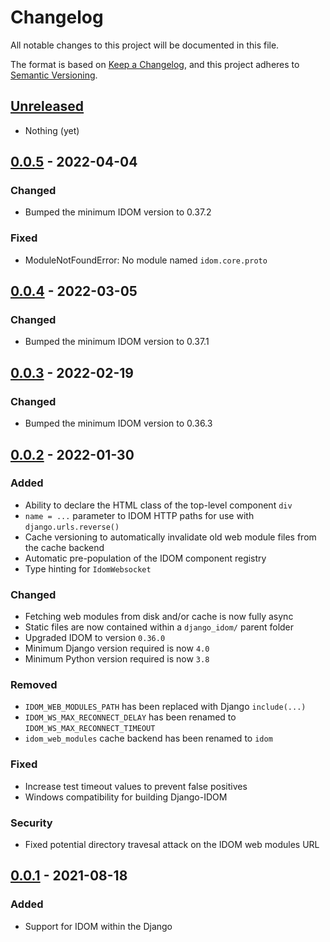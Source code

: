 # Changelog

All notable changes to this project will be documented in this file.

The format is based on [Keep a Changelog](https://keepachangelog.com/en/1.0.0/),
and this project adheres to [Semantic Versioning](https://semver.org/spec/v2.0.0.html).

<!--
Types of changes are to be listed in this order
    - "Added" for new features.
    - "Changed" for changes in existing functionality.
    - "Deprecated" for soon-to-be removed features.
    - "Removed" for now removed features.
    - "Fixed" for any bug fixes.
    - "Security" in case of vulnerabilities.
 -->

## [Unreleased]

- Nothing (yet)

## [0.0.5] - 2022-04-04

### Changed

- Bumped the minimum IDOM version to 0.37.2

### Fixed

- ModuleNotFoundError: No module named `idom.core.proto`

## [0.0.4] - 2022-03-05

### Changed

- Bumped the minimum IDOM version to 0.37.1

## [0.0.3] - 2022-02-19

### Changed

- Bumped the minimum IDOM version to 0.36.3

## [0.0.2] - 2022-01-30

### Added

- Ability to declare the HTML class of the top-level component `div`
- `name = ...` parameter to IDOM HTTP paths for use with `django.urls.reverse()`
- Cache versioning to automatically invalidate old web module files from the cache backend
- Automatic pre-population of the IDOM component registry
- Type hinting for `IdomWebsocket`

### Changed

- Fetching web modules from disk and/or cache is now fully async
- Static files are now contained within a `django_idom/` parent folder
- Upgraded IDOM to version `0.36.0`
- Minimum Django version required is now `4.0`
- Minimum Python version required is now `3.8`

### Removed

- `IDOM_WEB_MODULES_PATH` has been replaced with Django `include(...)`
- `IDOM_WS_MAX_RECONNECT_DELAY` has been renamed to `IDOM_WS_MAX_RECONNECT_TIMEOUT`
- `idom_web_modules` cache backend has been renamed to `idom`

### Fixed

- Increase test timeout values to prevent false positives
- Windows compatibility for building Django-IDOM

### Security

- Fixed potential directory travesal attack on the IDOM web modules URL

## [0.0.1] - 2021-08-18

### Added

- Support for IDOM within the Django

[unreleased]: https://github.com/idom-team/django-idom/compare/0.0.2...HEAD
[0.0.5]: https://github.com/idom-team/django-idom/compare/0.0.4...0.0.5
[0.0.4]: https://github.com/idom-team/django-idom/compare/0.0.3...0.0.4
[0.0.3]: https://github.com/idom-team/django-idom/compare/0.0.2...0.0.3
[0.0.2]: https://github.com/idom-team/django-idom/compare/0.0.1...0.0.2
[0.0.1]: https://github.com/idom-team/django-idom/releases/tag/0.0.1

